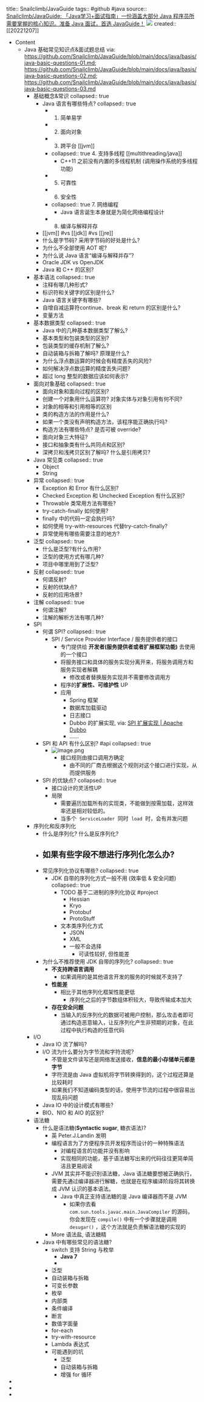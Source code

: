 title:: Snailclimb/JavaGuide
tags:: #github #java
source:: [Snailclimb/JavaGuide: 「Java学习+面试指南」一份涵盖大部分 Java 程序员所需要掌握的核心知识。准备 Java 面试，首选 JavaGuide！](https://github.com/Snailclimb/JavaGuide) ![](https://img.shields.io/github/stars/Snailclimb/JavaGuide)
created:: [[20221207]]

- Content
  - Java 基础常见知识点&面试题总结
    via: https://github.com/Snailclimb/JavaGuide/blob/main/docs/java/basis/java-basic-questions-01.md; https://github.com/Snailclimb/JavaGuide/blob/main/docs/java/basis/java-basic-questions-02.md; https://github.com/Snailclimb/JavaGuide/blob/main/docs/java/basis/java-basic-questions-03.md
    - 基础概念&常识
      collapsed:: true
      - Java 语言有哪些特点?
        collapsed:: true
        - 1. 简单易学
        - 2. 面向对象
        - 3. 跨平台 [[jvm]]
        - collapsed:: true
          4. 支持多线程 [[multithreading/java]]
          - C++11 之前没有内置的多线程机制 (调用操作系统的多线程功能)
        - 5. 可靠性
        - 6. 安全性
        - collapsed:: true
          7. 网络编程
          - Java 语言诞生本身就是为简化网络编程设计
        - 8. 编译与解释并存
      - [[jvm]] #vs [[jdk]] #vs [[jre]]
      - 什么是字节码? 采用字节码的好处是什么?
      - 为什么不全部使用 AOT 呢?
      - 为什么说 Java 语言“编译与解释并存”?
      - Oracle JDK vs OpenJDK
      - Java 和 C++ 的区别?
    - 基本语法
      collapsed:: true
      - 注释有哪几种形式?
      - 标识符和关键字的区别是什么?
      - Java 语言关键字有哪些?
      - 自增自减运算符continue、break 和 return 的区别是什么?
      - 变量方法
    - 基本数据类型
      collapsed:: true
      - Java 中的几种基本数据类型了解么?
      - 基本类型和包装类型的区别?
      - 包装类型的缓存机制了解么?
      - 自动装箱与拆箱了解吗? 原理是什么?
      - 为什么浮点数运算的时候会有精度丢失的风险?
      - 如何解决浮点数运算的精度丢失问题?
      - 超过 long 整型的数据应该如何表示?
    - 面向对象基础
      collapsed:: true
      - 面向对象和面向过程的区别?
      - 创建一个对象用什么运算符? 对象实体与对象引用有何不同?
      - 对象的相等和引用相等的区别
      - 类的构造方法的作用是什么?
      - 如果一个类没有声明构造方法，该程序能正确执行吗?
      - 构造方法有哪些特点? 是否可被 override?
      - 面向对象三大特征?
      - 接口和抽象类有什么共同点和区别?
      - 深拷贝和浅拷贝区别了解吗? 什么是引用拷贝?
    - Java 常见类
      collapsed:: true
      - Object
      - String
    - 异常
      collapsed:: true
      - Exception 和 Error 有什么区别?
      - Checked Exception 和 Unchecked Exception 有什么区别?
      - Throwable 类常用方法有哪些?
      - try-catch-finally 如何使用?
      - finally 中的代码一定会执行吗?
      - 如何使用 try-with-resources 代替try-catch-finally?
      - 异常使用有哪些需要注意的地方?
    - 泛型
      collapsed:: true
      - 什么是泛型?有什么作用?
      - 泛型的使用方式有哪几种?
      - 项目中哪里用到了泛型?
    - 反射
      collapsed:: true
      - 何谓反射?
      - 反射的优缺点?
      - 反射的应用场景?
    - 注解
      collapsed:: true
      - 何谓注解?
      - 注解的解析方法有哪几种?
    - SPI
      - 何谓 SPI?
        collapsed:: true
        - SPI / Service Provider Interface / 服务提供者的接口
          - 专门提供给 **开发者(服务提供者或者扩展框架功能)** 去使用的一个接口
          - 将服务接口和具体的服务实现分离开来，将服务调用方和服务实现者解耦
            - 修改或者替换服务实现并不需要修改调用方
          - 程序的**扩展性、可维护性** UP
          - 应用
            - Spring 框架
            - 数据库加载驱动
            - 日志接口
            - Dubbo 的扩展实现, via: [SPI 扩展实现 | Apache Dubbo](https://dubbo.apache.org/zh/docs/v2.7/dev/impls/)
            - ......
      - SPI 和 API 有什么区别? #api
        collapsed:: true
        - ![image.png](../assets/javaguide/image_1670400578900_0.png)
          - 接口规则由接口调用方确定
            - 由不同的厂商去根据这个规则对这个接口进行实现，从而提供服务
      - SPI 的优缺点?
        collapsed:: true
        - 接口设计的灵活性UP
        - 局限
          - 需要遍历加载所有的实现类，不能做到按需加载，这样效率还是相对较低的。
          - 当多个  `ServiceLoader`  同时  `load`  时，会有并发问题
    - 序列化和反序列化
      - 什么是序列化? 什么是反序列化?
      - 如果有些字段不想进行序列化怎么办?
        -
      - 常见序列化协议有哪些?
        collapsed:: true
        - JDK 自带的序列化方式一般不用 (效率低 & 安全问题)
          collapsed:: true
          - TODO 基于二进制的序列化协议 #project
            - Hessian
            - Kryo
            - Protobuf
            - ProtoStuff
          - 文本类序列化方式
            - JSON
            - XML
            - 一般不会选择
              - 可读性较好, 但性能差
      - 为什么不推荐使用 JDK 自带的序列化?
        collapsed:: true
        - **不支持跨语言调用**
          - 如果调用的是其他语言开发的服务的时候就不支持了
        - **性能差**
          - 相比于其他序列化框架性能更低
            - 序列化之后的字节数组体积较大，导致传输成本加大
        - **存在安全问题**
          - 当输入的反序列化的数据可被用户控制，那么攻击者即可通过构造恶意输入，让反序列化产生非预期的对象，在此过程中执行构造的任意代码
    - I/O
      - Java IO 流了解吗?
      - I/O 流为什么要分为字节流和字符流呢?
        - 不管是文件读写还是网络发送接收，**信息的最小存储单元都是字节**
        - 字符流是由 Java 虚拟机将字节转换得到的，这个过程还算是比较耗时
        - 如果我们不知道编码类型的话，使用字节流的过程中很容易出现乱码问题
      - Java IO 中的设计模式有哪些?
      - BIO、NIO 和 AIO 的区别?
    - 语法糖
      - 什么是语法糖(**Syntactic sugar**, 糖衣语法)?
        - 英 Peter.J.Landin 发明
        - 编程语言为了方便程序员开发程序而设计的一种特殊语法
          - 对编程语言的功能并没有影响
          - 实现相同的功能，基于语法糖写出来的代码往往更简单简洁且更易阅读
        - JVM 其实并不能识别语法糖，Java 语法糖要想被正确执行，需要先通过编译器进行解糖，也就是在程序编译阶段将其转换成 JVM 认识的基本语法。
          - Java 中真正支持语法糖的是 Java 编译器而不是 JVM
            - 如果你去看 `com.sun.tools.javac.main.JavaCompiler` 的源码，你会发现在 `compile()` 中有一个步骤就是调用 `desugar()` ，这个方法就是负责解语法糖的实现的
        - More 语法盐, 语法糖精
      - Java 中有哪些常见的语法糖?
        - switch 支持 String 与枚举
          - **Java 7**
          -
        - 泛型
        - 自动装箱与拆箱
        - 可变长参数
        - 枚举
        - 内部类
        - 条件编译
        - 断言
        - 数值字面量
        - for-each
        - try-with-resource
        - Lambda 表达式
        - 可能遇到的坑
          - 泛型
          - 自动装箱与拆箱
          - 增强 for 循环
-
-
-